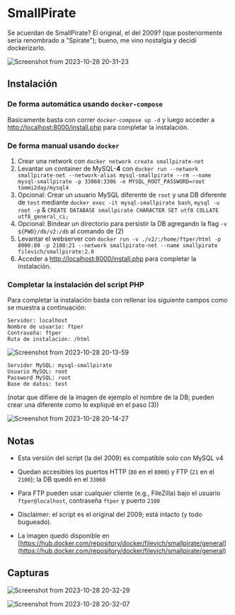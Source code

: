 # SmallPirate

Se acuerdan de SmallPirate? El original, el del 2009? (que posteriormente sería renombrado a "Spirate"); bueno, me vino nostalgia y decidí dockerizarlo.

![Screenshot from 2023-10-28 20-31-23](https://github.com/filevich/smallpirate/assets/5137488/e064fec3-a602-4ea6-ab52-2cc36517e6e2)

## Instalación

### De forma automática usando `docker-compose`

Basicamente basta con correr `docker-compose up -d` y luego acceder a [http://localhost:8000/install.php](http://localhost:8000/install.php) para completar la instalación.

### De forma manual usando `docker`

1. Crear una network con `docker network create smallpirate-net`
2. Levantar un container de MySQL-**4** con `docker run --network smallpirate-net --network-alias mysql-smallpirate --rm --name mysql-smallpirate -p 33060:3306 -e MYSQL_ROOT_PASSWORD=root tommi2day/mysql4`
3. Opcional: Crear un usuario MySQL diferente de `root` y una DB diferente de `test` mediante `docker exec -it mysql-smallpirate bash`, `mysql -u root -p` & `CREATE DATABASE smallpirate CHARACTER SET utf8 COLLATE utf8_general_ci;`
4. Opcional: Bindear un directorio para persistir la DB agregando la flag `-v ${PWD}/db/v2:/db` al comando de (2)
5. Levantar el webserver con `docker run -v ./v2/:/home/ftper/html -p 8000:80 -p 2100:21 --network smallpirate-net --name smallpirate filevich/smallpirate:2.0`
6. Acceder a [http://localhost:8000/install.php](http://localhost:8000/install.php) para completar la instalación.

### Completar la instalación del script PHP

Para completar la instalación basta con rellenar los siguiente campos como se muestra a continuación:

```
Servidor: localhost
Nombre de usuario: ftper
Contraseña: ftper
Ruta de instalación: /html
```

![Screenshot from 2023-10-28 20-13-59](https://github.com/filevich/smallpirate/assets/5137488/6f710a95-828c-4fc1-82fb-b6e76aaab63b)

```
Servidor MySQL: mysql-smallpirate
Usuario MySQL: root
Password MySQL: root
Base de datos: test
```

(notar que difiere de la imagen de ejemplo el nombre de la DB; pueden crear una diferente como lo expliqué en el paso (3))

![Screenshot from 2023-10-28 20-14-27](https://github.com/filevich/smallpirate/assets/5137488/9f528bf8-c0ef-40ad-94da-83c3c1b0d53b)

## Notas

- Esta versión del script (la del 2009) es compatible solo con MySQL v4
 
- Quedan accesibles los puertos HTTP (`80` en el `8000`) y FTP (`21` en el `2100`); la DB quedó en el `33060`

- Para FTP pueden usar cualquier cliente (e.g., FileZilla) bajo el usuario `ftper@localhost`, contraseña `ftper` y puerto `2100`

- Disclaimer: el script es el original del 2009; está intacto (y todo bugueado).

- La imagen quedó disponible en [https://hub.docker.com/repository/docker/filevich/smallpirate/general](https://hub.docker.com/repository/docker/filevich/smallpirate/general)

## Capturas

![Screenshot from 2023-10-28 20-32-29](https://github.com/filevich/smallpirate/assets/5137488/69dad525-5f4a-46b1-a8aa-ef2cc310668b)

![Screenshot from 2023-10-28 20-32-07](https://github.com/filevich/smallpirate/assets/5137488/f741b355-46c6-48f7-aab9-a4285cafc45a)
